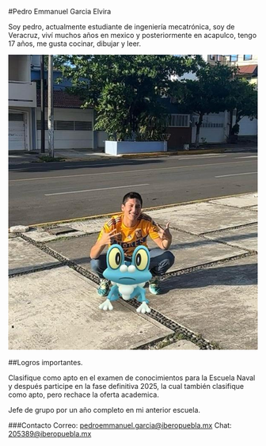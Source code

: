 #Pedro Emmanuel Garcia Elvira

Soy pedro, actualmente estudiante de ingeniería mecatrónica, soy de Veracruz, viví muchos años en mexico y posteriormente en acapulco, tengo 17 años, me gusta cocinar, dibujar y leer.

![Diagrama del sistema](recursos/imgs/Pedrofotodura.jpeg)

##Logros importantes.

Clasifique como apto en el examen de conocimientos para la Escuela Naval y después participe en la fase definitiva 2025, la cual también clasifique como apto, pero rechace la oferta academica.

Jefe de grupo por un año completo en mi anterior escuela.

###Contacto
Correo: pedroemmanuel.garcia@iberopuebla.mx
Chat: 205389@iberopuebla.mx